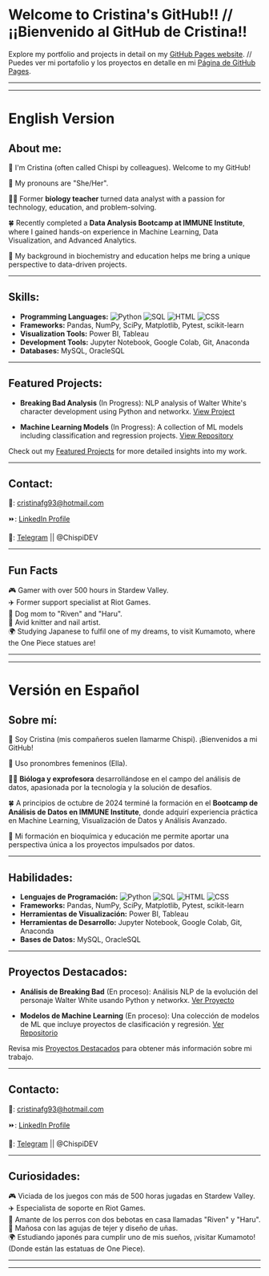 # Welcome to Cristina's GitHub!! // ¡¡Bienvenido al GitHub de Cristina!!

Explore my portfolio and projects in detail on my [GitHub Pages website](https://chispidev.github.io/ChispiDEV/). // Puedes ver mi portafolio y los proyectos en detalle en mi [Página de GitHub Pages](https://chispidev.github.io/ChispiDEV/).

---

---
# English Version  
## About me:
👋 I'm Cristina (often called Chispi by colleagues). Welcome to my GitHub!

🌸 My pronouns are "She/Her".

👩‍🔬 Former **biology teacher** turned data analyst with a passion for technology, education, and problem-solving.  

🍀 Recently completed a **Data Analysis Bootcamp at IMMUNE Institute**, where I gained hands-on experience in Machine Learning, Data Visualization, and Advanced Analytics. 

👀 My background in biochemistry and education helps me bring a unique perspective to data-driven projects.  

---
## Skills:
- **Programming Languages:** ![Python](https://img.shields.io/badge/-Python-blue) ![SQL](https://img.shields.io/badge/-SQL-orange)  ![HTML](https://img.shields.io/badge/-HTML-pink) ![CSS](https://img.shields.io/badge/-CSS-green) 
- **Frameworks:** Pandas, NumPy, SciPy, Matplotlib, Pytest, scikit-learn  
- **Visualization Tools:** Power BI, Tableau  
- **Development Tools:** Jupyter Notebook, Google Colab, Git, Anaconda  
- **Databases:** MySQL, OracleSQL

---
## Featured Projects:
- **Breaking Bad Analysis** (In Progress): NLP analysis of Walter White's character development using Python and networkx. [View Project](breaking_bad_project.html)  
 
- **Machine Learning Models** (In Progress): A collection of ML models including classification and regression projects. [View Repository](#)

Check out my [Featured Projects](projects.html) for more detailed insights into my work.

---
## Contact:
📧: cristinafg93@hotmail.com

⏩: <a href="https://www.linkedin.com/in/cristina-fuentes-gutiérrez-9467a7139/" target="_blank">LinkedIn Profile</a>

📲: <a href="https://telegram.me/ChispiDEV" target="_blank">Telegram</a> || @ChispiDEV 

---
## Fun Facts
🎮 Gamer with over 500 hours in Stardew Valley.  
✈️ Former support specialist at Riot Games.  
🐶 Dog mom to "Riven" and "Haru".  
🎨 Avid knitter and nail artist.  
🌍 Studying Japanese to fulfil one of my dreams, to visit Kumamoto, where the One Piece statues are!

---

---
# Versión en Español  
## Sobre mí:
👋 Soy Cristina (mis compañeros suelen llamarme Chispi). ¡Bienvenidos a mi GitHub!

🌸 Uso pronombres femeninos (Ella).

👩‍🔬 **Bióloga y exprofesora** desarrollándose en el campo del análisis de datos, apasionada por la tecnología y la solución de desafíos.

🍀 A principios de octubre de 2024 terminé la formación en el **Bootcamp de Análisis de Datos en IMMUNE Institute**, donde adquirí experiencia práctica en Machine Learning, Visualización de Datos y Análisis Avanzado.

👀 Mi formación en bioquímica y educación me permite aportar una perspectiva única a los proyectos impulsados por datos.

---
## Habilidades:
- **Lenguajes de Programación:** ![Python](https://img.shields.io/badge/-Python-blue) ![SQL](https://img.shields.io/badge/-SQL-orange) ![HTML](https://img.shields.io/badge/-HTML-pink) ![CSS](https://img.shields.io/badge/-CSS-green)
- **Frameworks:** Pandas, NumPy, SciPy, Matplotlib, Pytest, scikit-learn  
- **Herramientas de Visualización:** Power BI, Tableau  
- **Herramientas de Desarrollo:** Jupyter Notebook, Google Colab, Git, Anaconda  
- **Bases de Datos:** MySQL, OracleSQL

---
## Proyectos Destacados:
- **Análisis de Breaking Bad** (En proceso): Análisis NLP de la evolución del personaje Walter White usando Python y networkx. [Ver Proyecto](breaking_bad_project.html)
 
- **Modelos de Machine Learning** (En proceso): Una colección de modelos de ML que incluye proyectos de clasificación y regresión. [Ver Repositorio](#)

Revisa mis [Proyectos Destacados](projects.html) para obtener más información sobre mi trabajo.

---
## Contacto:
📧: cristinafg93@hotmail.com

⏩: <a href="https://www.linkedin.com/in/cristina-fuentes-gutiérrez-9467a7139/" target="_blank">LinkedIn Profile</a>

📲: <a href="https://telegram.me/ChispiDEV" target="_blank">Telegram</a> || @ChispiDEV 

---
## Curiosidades:
🎮 Viciada de los juegos con más de 500 horas jugadas en Stardew Valley.  
✈️ Especialista de soporte en Riot Games.  
🐶 Amante de los perros con dos bebotas en casa llamadas "Riven" y "Haru".  
🎨 Mañosa con las agujas de tejer y diseño de uñas.  
🌍 Estudiando japonés para cumplir uno de mis sueños, ¡visitar Kumamoto! (Donde están las estatuas de One Piece).

---

---
